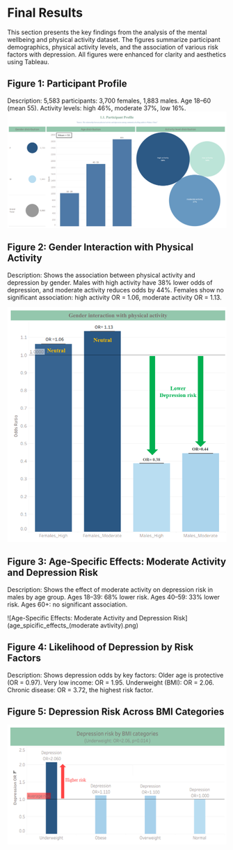 # Final Results

This section presents the key findings from the analysis of the mental wellbeing and physical activity dataset. The figures summarize participant demographics, physical activity levels, and the association of various risk factors with depression. All figures were enhanced for clarity and aesthetics using Tableau.

## Figure 1: Participant Profile
Description:
5,583 participants: 3,700 females, 1,883 males. Age 18–60 (mean 55). Activity levels: high 46%, moderate 37%, low 16%.
![Participant Profile](participant_profile.png)

## Figure 2: Gender Interaction with Physical Activity

Description:
Shows the association between physical activity and depression by gender. Males with high activity have 38% lower odds of depression, and moderate activity reduces odds by 44%. Females show no significant association: high activity OR = 1.06, moderate activity OR = 1.13.

![Activity by gender](gender_interaction_with_physical_activity.png)

## Figure 3: Age-Specific Effects: Moderate Activity and Depression Risk

Description:
Shows the effect of moderate activity on depression risk in males by age group. Ages 18–39: 68% lower risk. Ages 40–59: 33% lower risk. Ages 60+: no significant association.

![Age-Specific Effects: Moderate Activity and Depression Risk](age_spicific_effects_(moderate avtivity).png)

## Figure 4: Likelihood of Depression by Risk Factors

Description:
Shows depression odds by key factors: Older age is protective (OR = 0.97). Very low income: OR = 1.95. Underweight (BMI): OR = 2.06. Chronic disease: OR = 3.72, the highest risk factor.

## Figure 5: Depression Risk Across BMI Categories
![depression risk by BMI.png](depression_risk_by_BMI_categories.png)

